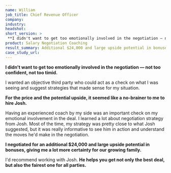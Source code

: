 ```yaml
---
name: William
job_title: Chief Revenue Officer
company: 
industry: 
headshot: 
short_version: >
 **I didn't want to get too emotionally involved in the negotiation — not too confident, not too timid.** Having Josh as an experienced coach by my side was an important check on my emotional involvement and I learned a lot about negotiation strategy. **I negotiated for an additional $24,000 and large upside potential in bonuses.** Josh helps you get not only the best deal, but also the fairest one for all parties.
product: Salary Negotiation Coaching
result_summary: Additional $24,000 and large upside potential in bonuses.
case_study_url: 
---
```


**I didn't want to get too emotionally involved in the negotiation — not too confident, not too timid.**

I wanted an objective third party who could act as a check on what I was seeing and suggest strategies that made sense for my situation.

**For the price and the potential upside, it seemed like a no-brainer to me to hire Josh.**

Having an experienced coach by my side was an important check on my emotional involvement in the deal. I learned a lot about negotiation strategy from Josh. Most of the time, my strategy was pretty close to what Josh suggested, but it was really informative to see him in action and understand the moves he'd make in the negotiation.

**I negotiated for an additional $24,000 and large upside potential in bonuses, giving me a lot more certainty for our growing family.**

I'd recommend working with Josh. **He helps you get not only the best deal, but also the fairest one for all parties.**